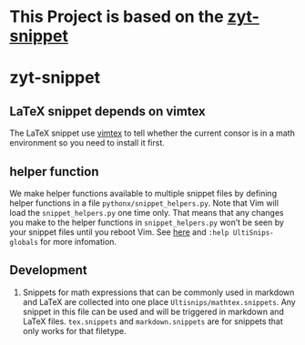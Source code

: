 # This Project is based on the [zyt-snippet](https://github.com/sillybun/zyt-snippet)
# zyt-snippet

## LaTeX snippet depends on vimtex
The LaTeX snippet use [vimtex](https://github.com/lervag/vimtex) to tell whether the current consor is in a math environment so you need to install it first.

## helper function
We make helper functions available to multiple snippet files by defining helper functions in a file `pythonx/snippet_helpers.py`.
Note that Vim will load the `snippet_helpers.py` one time only. That means that any changes you make to the helper functions in `snippet_helpers.py` won’t be seen by your snippet files until you reboot Vim.
See [here](http://vimcasts.org/episodes/ultisnips-python-interpolation/) and `:help UltiSnips-globals` for more infomation.

## Development

1. Snippets for math expressions that can be commonly used in markdown and LaTeX are collected into one place `Ultisnips/mathtex.snippets`. Any snippet in this file can be used and will be triggered in markdown and LaTeX files. `tex.snippets` and `markdown.snippets` are for snippets that only works for that filetype.
